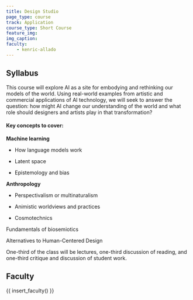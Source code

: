 ```yaml
---
title: Design Studio
page_type: course
track: Application
course_type: Short Course
feature_img: 
img_caption: 
faculty: 
    - kenric-allado
---
```


## Syllabus
This course will explore AI as a site for embodying and rethinking our models of the world. Using real-world examples from artistic and commercial applications of AI technology, we will seek to answer the question: how might AI change our understanding of the world and what role should designers and artists play in that transformation?

#### Key concepts to cover:

**Machine learning**

- How language models work

- Latent space

- Epistemology and bias

**Anthropology**

- Perspectivalism or multinaturalism

- Animistic worldviews and practices

- Cosmotechnics

Fundamentals of biosemiotics

Alternatives to Human-Centered Design

One-third of the class will be lectures, one-third discussion of reading, and one-third critique and discussion of student work.

## Faculty

{{ insert_faculty() }}